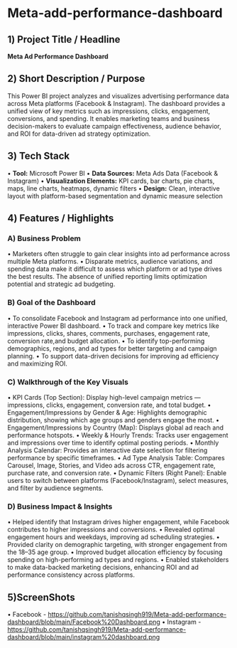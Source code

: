 # Meta-add-performance-dashboard
## 1️) Project Title / Headline
**Meta Ad Performance Dashboard**

## 2️) Short Description / Purpose
This Power BI project analyzes and visualizes advertising performance data across Meta platforms (Facebook & Instagram).
The dashboard provides a unified view of key metrics such as impressions, clicks, engagement, conversions, and spending.
It enables marketing teams and business decision-makers to evaluate campaign effectiveness, audience behavior, and ROI for data-driven ad strategy optimization.

## 3️) Tech Stack
• **Tool:** Microsoft Power BI
• **Data Sources:** Meta Ads Data (Facebook & Instagram)
• **Visualization Elements:** KPI cards, bar charts, pie charts, maps, line charts, heatmaps, dynamic filters
• **Design:** Clean, interactive layout with platform-based segmentation and dynamic measure selection

## 4️) Features / Highlights
### A) Business Problem
• Marketers often struggle to gain clear insights into ad performance across multiple Meta platforms.
• Disparate metrics, audience variations, and spending data make it difficult to assess which platform or ad type drives the best results.
  The absence of unified reporting limits optimization potential and strategic ad budgeting.

### **B) Goal of the Dashboard**
• To consolidate Facebook and Instagram ad performance into one unified, interactive Power BI dashboard.
• To track and compare key metrics like impressions, clicks, shares, comments, purchases, engagement rate, conversion rate,and budget allocation.
• To identify top-performing demographics, regions, and ad types for better targeting and campaign planning.
• To support data-driven decisions for improving ad efficiency and maximizing ROI.

### **C) Walkthrough of the Key Visuals**
• KPI Cards (Top Section): Display high-level campaign metrics — impressions, clicks, engagement, conversion rate, and total budget.
• Engagement/Impressions by Gender & Age: Highlights demographic distribution, showing which age groups and genders engage the most.
• Engagement/Impressions by Country (Map): Displays global ad reach and performance hotspots.
• Weekly & Hourly Trends: Tracks user engagement and impressions over time to identify optimal posting periods.
• Monthly Analysis Calendar: Provides an interactive date selection for filtering performance by specific timeframes.
• Ad Type Analysis Table: Compares Carousel, Image, Stories, and Video ads across CTR, engagement rate, purchase rate, and conversion rate.
• Dynamic Filters (Right Panel): Enable users to switch between platforms (Facebook/Instagram), select measures, and filter by audience segments.

### **D) Business Impact & Insights**
• Helped identify that Instagram drives higher engagement, while Facebook contributes to higher impressions and conversions.
• Revealed optimal engagement hours and weekdays, improving ad scheduling strategies.
• Provided clarity on demographic targeting, with stronger engagement from the 18–35 age group.
• Improved budget allocation efficiency by focusing spending on high-performing ad types and regions.
• Enabled stakeholders to make data-backed marketing decisions, enhancing ROI and ad performance consistency across platforms.

## 5)ScreenShots
• Facebook - https://github.com/tanishqsingh919/Meta-add-performance-dashboard/blob/main/Facebook%20Dashboard.png
• Instagram  - https://github.com/tanishqsingh919/Meta-add-performance-dashboard/blob/main/instagram%20dashboard.png


